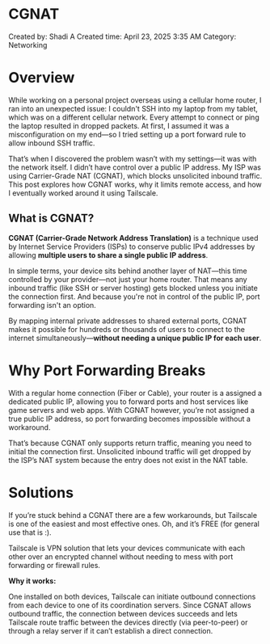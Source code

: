 # CGNAT

Created by: Shadi A
Created time: April 23, 2025 3:35 AM
Category: Networking

# Overview

While working on a personal project overseas using a cellular home router, I ran into an unexpected issue: I couldn't SSH into my laptop from my tablet, which was on a different cellular network. Every attempt to connect or ping the laptop resulted in dropped packets. At first, I assumed it was a misconfiguration on my end—so I tried setting up a port forward rule to allow inbound SSH traffic.

That’s when I discovered the problem wasn’t with my settings—it was with the network itself. I didn’t have control over a public IP address. My ISP was using Carrier-Grade NAT (CGNAT), which blocks unsolicited inbound traffic. This post explores how CGNAT works, why it limits remote access, and how I eventually worked around it using Tailscale.

## What is CGNAT?

**CGNAT (Carrier-Grade Network Address Translation)** is a technique used by Internet Service Providers (ISPs) to conserve public IPv4 addresses by allowing **multiple users to share a single public IP address**.

In simple terms, your device sits behind another layer of NAT—this time controlled by your provider—not just your home router. That means any inbound traffic (like SSH or server hosting) gets blocked unless you initiate the connection first. And because you're not in control of the public IP, port forwarding isn't an option.

By mapping internal private addresses to shared external ports, CGNAT makes it possible for hundreds or thousands of users to connect to the internet simultaneously—**without needing a unique public IP for each user**.

# Why Port Forwarding Breaks

With a regular home connection (Fiber or Cable), your router is a assigned a dedicated public IP, allowing you to forward ports and host services like game servers and web apps. With CGNAT however, you’re not assigned a true public IP address, so port forwarding becomes impossible without a workaround.

That’s because CGNAT only supports return traffic, meaning you need to initial the connection first. Unsolicited inbound traffic will get dropped by the ISP’s NAT system because the entry does not exist in the NAT table.

# Solutions

If you’re stuck behind a CGNAT there are a few workarounds, but Tailscale is one of the easiest and most effective ones. Oh, and it’s FREE (for general use that is :).

Tailscale is VPN solution that lets your devices communicate with each other over an encrypted channel without needing to mess with port forwarding or firewall rules.

**Why it works:**

One installed on both devices, Tailscale can initiate outbound connections from each device to one of its coordination servers. Since CGNAT allows outbound traffic, the connection between devices succeeds and lets Tailscale route traffic between the devices directly (via peer-to-peer) or through a relay server if it can’t establish a direct connection.